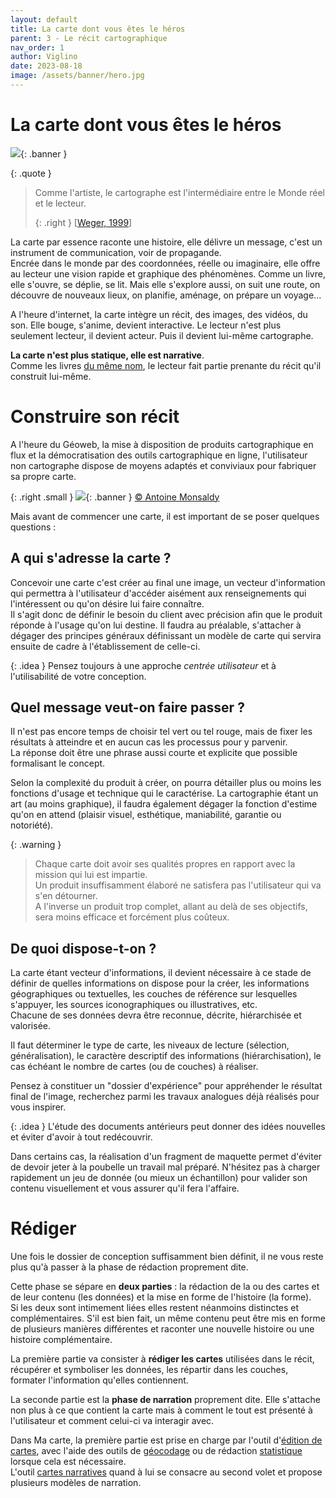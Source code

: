 ```yaml
---
layout: default
title: La carte dont vous êtes le héros
parent: 3 - Le récit cartographique
nav_order: 1
author: Viglino
date: 2023-08-18
image: /assets/banner/hero.jpg
---
```

# La carte dont vous êtes le héros

![](/Macarte-MI/assets/banner/hero.jpg){: .banner }

{: .quote }
> Comme l'artiste, le cartographe est l'intermédiaire entre le Monde réel et le lecteur.
>
> {: .right }
> [[Weger, 1999](/Macarte-MI/annexes/biblio#weger-1999)]

La carte par essence raconte une histoire, elle délivre un message, c'est un instrument de communication, voir de propagande.   
Encrée dans le monde par des coordonnées, réelle ou imaginaire, elle offre au lecteur une vision rapide et graphique des phénomènes. Comme un livre, elle s'ouvre, se déplie, se lit. Mais elle s'explore aussi, on suit une route, on découvre de nouveaux lieux, on planifie, aménage, on prépare un voyage... 

A l'heure d'internet, la carte intègre un récit, des images, des vidéos, du son. Elle bouge, s'anime, devient interactive. Le lecteur n'est plus seulement lecteur, il devient acteur. Puis il devient lui-même cartographe.

**La carte n'est plus statique, elle est narrative**.   
Comme les livres [du même nom](https://fr.wikipedia.org/wiki/Un_livre_dont_vous_%C3%AAtes_le_h%C3%A9ros), le lecteur fait partie prenante du récit qu'il construit lui-même.

# Construire son récit

A l'heure du Géoweb, la mise à disposition de produits cartographique en flux et la démocratisation des outils cartographique en ligne, l'utilisateur non cartographe dispose de moyens adaptés et conviviaux pour fabriquer sa propre carte.

{: .right .small }
![](/Macarte-MI/assets/banner/retro.jpg){: .banner }
 [&copy; Antoine Monsaldy](https://pixabay.com/fr/photos/vieille-r%C3%A9tro-antique-ancien-1130738/)


Mais avant de commencer une carte, il est important de se poser quelques questions :

## A qui s'adresse la carte ?

Concevoir une carte c'est créer au final une image, un vecteur d'information qui permettra à l'utilisateur d'accéder aisément aux renseignements qui l'intéressent ou qu'on désire lui faire connaître.   
Il s'agit donc de définir le besoin du client avec précision afin que le produit réponde à l'usage qu'on lui destine. Il faudra au préalable, s'attacher à dégager des principes généraux définissant un modèle de carte qui servira ensuite de cadre à l'établissement de celle-ci.

{: .idea }
Pensez toujours à une approche *centrée utilisateur* et à l'utilisabilité de votre conception.

## Quel message veut-on faire passer ?

Il n'est pas encore temps de choisir tel vert ou tel rouge, mais de fixer les résultats à atteindre et en aucun cas les processus pour y parvenir.    
La réponse doit être une phrase aussi courte et explicite que possible formalisant le concept.

Selon la complexité du produit à créer, on pourra détailler plus ou moins les fonctions d'usage et technique qui le caractérise.
La cartographie étant un art (au moins graphique), il faudra également dégager la fonction d'estime qu'on en attend (plaisir visuel, esthétique, maniabilité, garantie ou notoriété).

{: .warning }
> Chaque carte doit avoir ses qualités propres en rapport avec la mission qui lui est impartie.   
> Un produit insuffisamment élaboré ne satisfera pas l'utilisateur qui va s'en détourner.   
> A l'inverse un produit trop complet, allant au delà de ses objectifs, sera moins efficace et forcément plus coûteux.

## De quoi dispose-t-on ?

La carte étant vecteur d'informations, il devient nécessaire à ce stade de définir de quelles informations on dispose pour la créer, les informations géographiques ou textuelles, les couches de référence sur lesquelles s'appuyer, les sources iconographiques ou illustratives, etc.    
Chacune de ses données devra être reconnue, décrite, hiérarchisée et valorisée.

Il faut déterminer le type de carte, les niveaux de lecture (sélection, généralisation), le caractère descriptif des informations (hiérarchisation), le cas échéant le nombre de cartes (ou de couches) à réaliser.

Pensez à constituer un "dossier d'expérience" pour appréhender le résultat final de l'image, recherchez parmi les travaux analogues déjà réalisés pour vous inspirer.   

{: .idea } 
L'étude des documents antérieurs peut donner des idées nouvelles et éviter d'avoir à tout redécouvrir.

Dans certains cas, la réalisation d'un fragment de maquette permet d'éviter de devoir jeter à la poubelle un travail mal préparé. N'hésitez pas à charger rapidement un jeu de donnée (ou mieux un échantillon) pour valider son contenu visuellement et vous assurer qu'il fera l'affaire.


# Rédiger 

Une fois le dossier de conception suffisamment bien définit, il ne vous reste plus qu'à passer à la phase de rédaction proprement dite.

Cette phase se sépare en **deux parties** : la rédaction de la ou des cartes et de leur contenu (les données) et la mise en forme de l'histoire (la forme).   
Si les deux sont intimement liées elles restent néanmoins distinctes et complémentaires. S'il est bien fait, un même contenu peut être mis en forme de plusieurs manières différentes et raconter une nouvelle histoire ou une histoire complémentaire.

La première partie va consister à **rédiger les cartes** utilisées dans le récit, récupérer et symboliser les données, les répartir dans les couches, formater l'information qu'elles contiennent.

La seconde partie est la **phase de narration** proprement dite. Elle s'attache non plus à ce que contient la carte mais à comment le tout est présenté à l'utilisateur et comment celui-ci va interagir avec.

Dans Ma carte, la première partie est prise en charge par l'outil d'[édition de cartes](https://macarte.ign.fr/edition/carte/), avec l'aide des outils de [géocodage]() ou de rédaction [statistique](https://macarte.ign.fr/edition/statistique/) lorsque cela est nécessaire.   
L'outil [cartes narratives](https://macarte.ign.fr/edition/narration/) quand à lui se consacre au second volet et propose plusieurs modèles de narration.

